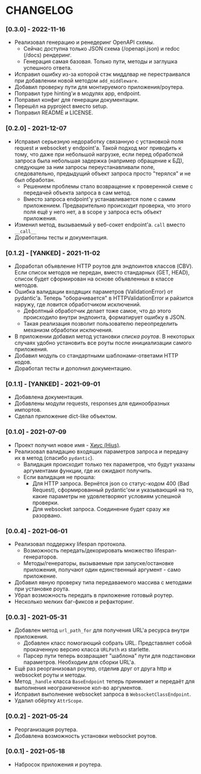 # CHANGELOG

### [0.3.0] - 2022-11-16
* Реализовал генерацию и ренедеринг OpenAPI схемы.
    - Сейчас доступна только JSON схема (/openapi.json) и redoc (/docs) рендеринг.
    - Генерация самая базовая. Только пути, методы и заглушка успешного ответа.
* Исправил ошибку из-за которой стэк миддлвар не перестраивался при добавлении новой методом `add_middleware`.
* Добавил проверку пути для монтируемого приложения/роутера.
* Поправил type hinting'и в модулях app, endpoint.
* Поправил конфиг для генерации документации.
* Перешёл на pyproject вместо setup.
* Поправил README и LICENSE.


### [0.2.0] - 2021-12-07

* Исправил серьезную недоработку связанную с установкой поля request и websocket у endpoint'а. Такой подход мог приводить к тому, что даже при небольшой нагрузке, если перед обработкой запроса была небольшая задержка (например обращение к БД), следующие за ним запросы переустанавливали поле, следовательно, предыдущий объект запроса просто "терялся" и не был обработан.
    - Решением проблемы стало возвращение к проверенной схеме с передачей объекта запроса в сам метод.
    - Вместо запроса endpoint'у устанавливается поле с самим приложением. Предварительно происходит проверка, что этого поля ещё у него нет, а в scope у запроса есть объект приложения.
* Изменил метод, вызываемый у веб-сокет endpoint'а. `call` вместо `__call__`
* Доработаны тесты и документация.


### [0.1.2] - **[YANKED]** - 2021-11-02

* Доработал объявление HTTP роутов для эндпоинтов классов (CBV). Если список методов не передан, вместо стандарных (GET, HEAD), список будет сформирован на основе объявленных в классе методов.
* Ошибка валидации входящих параметров (ValidationError) от pydantic'а. Теперь "оборачивается" в HTTPValidationError и райзится наружу, где ловится обработчиком исключений.
    * Дефолтный обработчик делает тоже самое, что до этого происходило внутри эндпоинта, форматирует ошибку в JSON.
    * Такая реализация позволит пользователю переопределить механизм обработки исключения.
* В приложении добавил метод установки _списка роутов_. В некоторых случаях удобно установить все роуты после инициализации самого приложения.
* Добавил модуль со стандартными шаблонами-ответами HTTP кодов.
* Доработал тесты и дополнил документацию.


### [0.1.1] - **[YANKED]** - 2021-09-01

* Добавлена документация.
* Добавлены модули requests, responses для единообразных импортов.
* Сделал приложение dict-like объектом.


### [0.1.0] - 2021-07-09

* Проект получил новое имя - [Хиус (Hius)](https://ru.wikipedia.org/wiki/%D0%A5%D0%B8%D1%83%D1%81_(%D0%BF%D0%BB%D0%B0%D0%BD%D0%B5%D1%82%D0%BE%D0%BB%D1%91%D1%82)).
* Реализовал валидацию входящих параметров запроса и передачу их в метод (спасибо `pydantic`).
    * Валидация происходит только тех параметров, что будут указаны аргументами функции, где их ожидают получить.
    * Если валидация не прошла:
        * Для HTTP запроса. Вернётся json со статус-кодом 400 (Bad Request), сформированный pydantic'ом и указывающий на то, какие параметры не удовлетворяют условиям успешной проверки.
        * Для websocket запроса. Соединение будет сразу же разорвано.

### [0.0.4] - 2021-06-01

* Реализовал поддержку lifespan протокола.
    * Возможность передать/декорировать множество lifespan-генераторов.
    * Методы/генераторы, вызываемые при запуске/остановке приложения, получают один единственный аргумент - само приложение.
* Добавил явную проверку типа передаваемого массива с методами при установке роута.
* Убрал возможность передать в приложение готовый роутер.
* Несколько мелких баг-фиксов и рефакторинг.

### [0.0.3] - 2021-05-31

* Добавлен метод `url_path_for` для получения URL'а ресурса внутри приложения.
    * Добавлен класс помогающий собрать URL. Представляет собой прокаченную версию класса `URLPath` из starlette.
    * Парсер пути теперь возвращает "шаблона" пути для подстановки параметров. Необходим для сборки URL'а.
* Ещё раз реорганизовал роутер, отделив друг от друга http и websocket роуты и методы.
* Метод `_handle`  класса `BaseEndpoint` теперь принимает и передаёт для выполнения неограниченное кол-во аргументов.
* Исправил выполнение websocket запроса в `WebsocketClassEndpoint`.
* Удалил обёртку `AttrScope`.

### [0.0.2] - 2021-05-24

* Реорганизация роутера.
* Добавлена возможность установки websocket роутов.


### [0.0.1] - 2021-05-18

* Набросок приложения и роутера.

